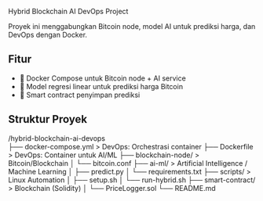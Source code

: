 Hybrid Blockchain AI DevOps Project

Proyek ini menggabungkan Bitcoin node, model AI untuk prediksi harga, dan DevOps dengan Docker.


## Fitur

- 🐳 Docker Compose untuk Bitcoin node + AI service
- 🤖 Model regresi linear untuk prediksi harga Bitcoin
- 📜 Smart contract penyimpan prediksi


## Struktur Proyek

/hybrid-blockchain-ai-devops         
├── docker-compose.yml         >      DevOps: Orchestrasi container
├── Dockerfile                 >      DevOps: Container untuk AI/ML
├── blockchain-node/           >      Bitcoin/Blockchain
│   └── bitcoin.conf
├── ai-ml/                     >      Artificial Intelligence / Machine Learning
│   ├── predict.py
│   └── requirements.txt
├── scripts/                   >      Linux Automation
│   ├── setup.sh
│   └── run-hybrid.sh
├── smart-contract/            >      Blockchain (Solidity)
│   └── PriceLogger.sol
└── README.md

